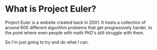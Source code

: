 # What is Project Euler?
Project Euler is a website created back in 2001. It hosts a collection of around 600 different algorithm problems that get progressively harder, to the point where even people with math PhD's still struggle with them.

So I'm just going to try and do what I can. 
